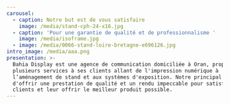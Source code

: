 ```yaml
---
carousel:
  - caption: Notre but est de vous satisfaire
    image: /media/stand-cph-24-x16.jpg
  - caption: 'Pour une garantie de qualité et de professionnalisme '
    image: /media/isoframe.jpg
  - image: /media/0066-stand-loire-bretagne-e696126.jpg
intro_image: /media/aaa.png
presentation: >-
  Bahia Display est une agence de communication domiciliée à Oran, proposant
  plusieurs services à ses clients allant de l'impression numérique à
  l’aménagement de stand et aux systèmes d'exposition. Notre principal but et
  d'offrir une prestation de qualité et un rendu impeccable pour satisfaire nos
  clients et leur offrir le meilleur produit possible.
---
```



